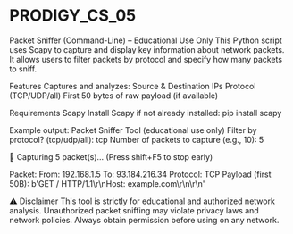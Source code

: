 # PRODIGY_CS_05
Packet Sniffer (Command-Line) – Educational Use Only
This Python script uses Scapy to capture and display key information about network packets. It allows users to filter packets by protocol and specify how many packets to sniff.

Features
Captures and analyzes:
Source & Destination IPs
Protocol (TCP/UDP/all)
First 50 bytes of raw payload (if available)

Requirements
Scapy
Install Scapy if not already installed:
pip install scapy

Example output:
Packet Sniffer Tool (educational use only)
Filter by protocol? (tcp/udp/all): tcp
Number of packets to capture (e.g., 10): 5

📡 Capturing 5 packet(s)... (Press shift+F5 to stop early)

Packet:
   From: 192.168.1.5
   To:   93.184.216.34
   Protocol: TCP
   Payload (first 50B): b'GET / HTTP/1.1\r\nHost: example.com\r\n\r\n'
   
⚠️ Disclaimer
This tool is strictly for educational and authorized network analysis.
Unauthorized packet sniffing may violate privacy laws and network policies.
Always obtain permission before using on any network.
